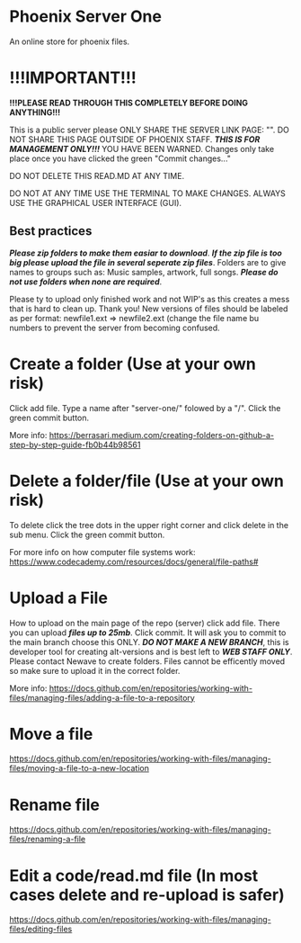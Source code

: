 # Phoenix Server One

An online store for phoenix files.

# !!!IMPORTANT!!!

**!!!PLEASE READ THROUGH THIS COMPLETELY BEFORE DOING ANYTHING!!!**

This is a public server please ONLY SHARE THE SERVER LINK PAGE: "". DO NOT SHARE THIS PAGE OUTSIDE OF PHOENIX STAFF. ***THIS IS FOR MANAGEMENT ONLY!!!*** YOU HAVE BEEN WARNED.
Changes only take place once you have clicked the green "Commit changes..."

DO NOT DELETE THIS READ.MD AT ANY TIME.

DO NOT AT ANY TIME USE THE TERMINAL TO MAKE CHANGES. ALWAYS USE THE GRAPHICAL USER INTERFACE (GUI).

## Best practices 

***Please zip folders to make them easiar to download***. ***If the zip file is too big please upload the file in several seperate zip files***. Folders are to give names to groups such as: Music samples, artwork, full songs. ***Please do not use folders when none are required***.

Please ty to upload only finished work and not WIP's as this creates a mess that is hard to clean up. Thank you!
New versions of files should be labeled as per format: newfile1.ext => newfile2.ext (change the file name bu numbers to prevent the server from becoming confused.

# Create a folder (Use at your own risk)

Click add file. Type a name after "server-one/" folowed by a "/". Click the green commit button.

More info: https://berrasari.medium.com/creating-folders-on-github-a-step-by-step-guide-fb0b44b98561

# Delete a folder/file (Use at your own risk)

To delete click the tree dots in the upper right corner and click delete in the sub menu. Click the green commit button.

For more info on how computer file systems work: https://www.codecademy.com/resources/docs/general/file-paths#

# Upload a File

How to upload on the main page of the repo (server) click add file. There you can upload ***files up to 25mb***. Click commit. It will ask you to commit to the main branch choose this ONLY. ***DO NOT MAKE A NEW BRANCH***, this is developer tool for creating alt-versions and is best left to ***WEB STAFF ONLY***. Please contact Newave to create folders. Files cannot be efficently moved so make sure to upload it in the correct folder.

More info: https://docs.github.com/en/repositories/working-with-files/managing-files/adding-a-file-to-a-repository

# Move a file

https://docs.github.com/en/repositories/working-with-files/managing-files/moving-a-file-to-a-new-location

# Rename file

https://docs.github.com/en/repositories/working-with-files/managing-files/renaming-a-file

# Edit a code/read.md file (In most cases delete and re-upload is safer)

https://docs.github.com/en/repositories/working-with-files/managing-files/editing-files
